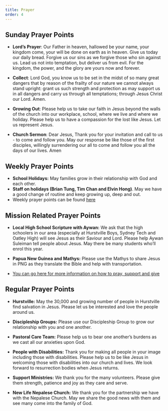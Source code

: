 ```yaml
---
title: Prayer
order: 4
---
```


## Sunday Prayer Points

- **Lord’s Prayer**: Our Father in heaven, hallowed be your name, your kingdom come, your will be done on earth as in heaven. Give us today our daily bread. Forgive us our sins as we forgive those who sin against us. Lead us not into temptation, but deliver us from evil. For the kingdom, the power, and the glory are yours now and forever.

- **Collect**: Lord God, you know us to be set in the midst of so many great dangers that by reason of the frailty of our nature we cannot always stand upright: grant us such strength and protection as may support us in all dangers and carry us through all temptations; through Jesus Christ our Lord. Amen.

- **Growing Out**: Please help us to take our faith in Jesus beyond the walls of the church into our workplace, school, where we live and where we holiday. Please help us to have a compassion for the lost like Jesus. Let us represent Jesus. 

- **Church Sermon**: Dear Jesus, Thank you for your invitation and call to us - to come and follow you. May our response be like those of the first disciples, willingly surrendering our all to come and follow you all the days of our lives. Amen


## Weekly Prayer Points
- **School Holidays:** May families grow in their relationship with God and each other. 
- **Staff on holidays (Brian Tung, Tim Chan and Elvin Hong)**. May we have a good change of routine and keep growing up, deep and out.  
- Weekly prayer points can be found [here](https://stgeorgeshurstville.org.au/prayer)


## Mission Related Prayer Points
- **Local High School Scripture with Aywan:** We ask that the high schoolers in our area (especially at Hurstville Boys, Sydney Tech and Oatley High) will see Jesus as their Saviour and Lord. Please help Aywan Suleiman tell people about Jesus. May there be many students who’ll enrol this year.

- **Papua New Guinea and Mathys:** Please use the Mathys to share Jesus in PNG as they translate the Bible and help with transportation. 
- [You can go here for more information on how to pray, support and give](https://stgeorgeshurstville.org.au/mission-partners)


## Regular Prayer Points
- **Hurstville:** May the 30,000 and growing number of people in Hurstville find salvation in Jesus. Please let us be interested and love the people around us. 

- **Discipleship Groups:** Please use our Discipleship Group to grow our relationship with you and one another. 

- **Pastoral Care Team:** Please help us to bear one another’s burdens as we cast all our anxieties upon God.

- **People with Disabilities:** Thank you for making all people in your image including those with disabilities. Please help us to be like Jesus in welcoming those with disabilities into our church and lives. We look forward to resurrection bodies when Jesus returns. 

- **Support Ministries:** We thank you for the many volunteers. Please give them strength, patience and joy as they care and serve.

- **New Life Nepalese Church:** We thank you for the partnership we have with the Nepalese Church. May we share the good news with them and see many come into the family of God.  

